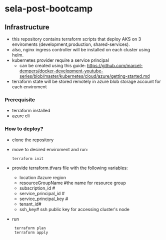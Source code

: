 # sela-post-bootcamp



## Infrastructure

  - this repository contains terraform scripts that deploy AKS on 3 enviroments (development,production, shared-services).
  - also, nginx ingress controller will be installed on each cluster using helm.
  - kubernetes provider require  a service principal
     - can be created using this guide: https://github.com/marcel-dempers/docker-development-youtube-series/blob/master/kubernetes/cloud/azure/getting-started.md
  - terraform state will be stored remotely in azure blob storage account for each enviroment
  
  
  ### Prerequisite 
  
   - terraform installed
   - azure cli
  
  
  ### How to deploy?
   - clone the repository 
   - move to desired enviroment and run:
  
         terraform init
         
   - provide terraform.tfvars file with the following variables:
      - location #azure region
      - resourceGroupName #the name for resource group
      - subscription_id # 
      - service_principal_id # 
      - service_principal_key # 
      - tenant_id#
      - ssh_key# ssh public key for accessing cluster's node
   
   - run

          terraform plan
          terraform apply
    
      
      
      
      

